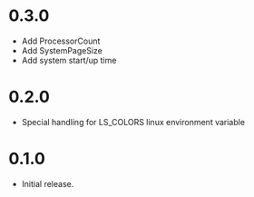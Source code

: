 ﻿# 0.3.0
- Add ProcessorCount
- Add SystemPageSize
- Add system start/up time

# 0.2.0
- Special handling for LS_COLORS linux environment variable

# 0.1.0
- Initial release.